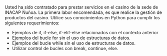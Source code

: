 Usted ha sido contratado para prestar servicios en el casino de la sede de INACAP Ñuñoa.
La primera labor encomendada, es que realice la gestión de productos del casino.
Utilice sus conocimientos en Python para cumplir los siguientes requerimientos:

- Ejemplos de if, if-else, if-elif-else relacionados con el contexto anterior
- Ejemplos del bucle for sin el uso de estructuras de datos.
- Ejemplos del bucle while sin el uso de estructuras de datos.
- Utilizar control de bucles con break, continue, else.